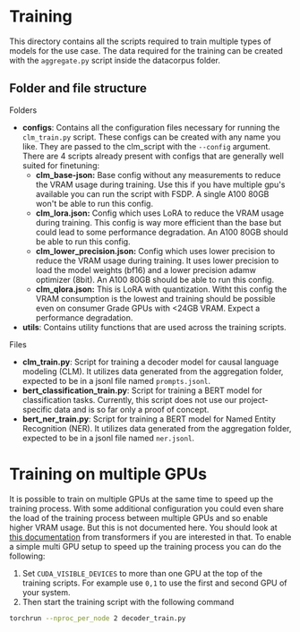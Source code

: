 # Training
This directory contains all the scripts required to train multiple types of models for the use case. The data required
for the training can be created with the `aggregate.py` script inside the datacorpus folder.

## Folder and file structure
Folders
- **configs**: Contains all the configuration files necessary for running the `clm_train.py` script. These configs
can be created with any name you like. They are passed to the clm_script with the `--config` argument. There are
4 scripts already present with configs that are generally well suited for finetuning:
  - **clm_base-json:** Base config without any measurements to reduce the VRAM usage during training. Use this if you
  have multiple gpu's available you can run the script with FSDP. A single A100 80GB won't be able to run this config.
  - **clm_lora.json:** Config which uses LoRA to reduce the VRAM usage during training. This config is way more efficient
  than the base but could lead to some performance degradation. An A100 80GB should be able to run this config.
  - **clm_lower_precision.json:** Config which uses lower precision to reduce the VRAM usage during training. It uses
  lower precision to load the model weights (bf16) and a lower precision adamw optimizer (8bit). An A100 80GB should be 
  able to run this config.
  - **clm_qlora.json:** This is LoRA with quantization. Witht this config the VRAM consumption is the lowest and 
  training should be possible even on consumer Grade GPUs with <24GB VRAM. Expect a performance degradation.
- **utils**: Contains utility functions that are used across the training scripts.

Files
- **clm_train.py**: Script for training a decoder model for causal language modeling (CLM). It utilizes data generated 
from the aggregation folder, expected to be in a jsonl file named `prompts.jsonl`.
- **bert_classification_train.py**: Script for training a BERT model for classification tasks. Currently, this script 
does not use our project-specific data and is so far only a proof of concept.
- **bert_ner_train.py**: Script for training a BERT model for Named Entity Recognition (NER). It utilizes data generated
from the aggregation folder, expected to be in a jsonl file named `ner.jsonl`.


# Training on multiple GPUs
It is possible to train on multiple GPUs at the same time to speed up the training process. 
With some additional configuration you could even share the load of the training process between multiple GPUs and
so enable higher VRAM usage. But this is not documented here. You should look at 
[this documentation](https://huggingface.co/docs/accelerate/usage_guides/fsdp) from transformers if you are interested 
in that. To enable a simple multi GPU setup to speed up the training process you can do the following:

1) Set `CUDA_VISIBLE_DEVICES` to more than one GPU at the top of the training scripts. For example use `0,1` to use
the first and second GPU of your system.
2) Then start the training script with the following command 
```bash
torchrun --nproc_per_node 2 decoder_train.py
```